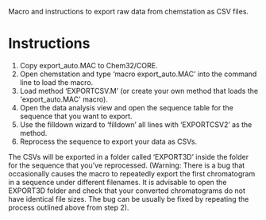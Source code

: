 Macro and instructions to export raw data from chemstation as CSV files.

# Instructions
1. Copy export_auto.MAC to Chem32/CORE.
2. Open chemstation and type ‘macro export_auto.MAC’ into the command line to load the macro.
3. Load method ‘EXPORTCSV.M’ (or create your own method that loads the 'export_auto.MAC' macro).
4. Open the data analysis view and open the sequence table for the sequence that you want to export.
5. Use the filldown wizard to ‘filldown’ all lines with ‘EXPORTCSV2’ as the method.
6. Reprocess the sequence to export your data as CSVs.

The CSVs will be exported in a folder called ‘EXPORT3D’ inside the folder for the sequence that you’ve reprocessed. (Warning: There is a bug that occasionally causes the macro to repeatedly export the first chromatogram in a sequence under different filenames. It is advisable to open the EXPORT3D folder and check that your converted chromatograms do not have identical file sizes. The bug can be usually be fixed by repeating the process outlined above from step 2).
